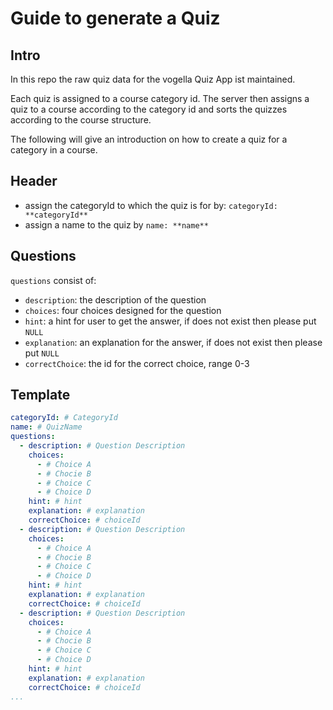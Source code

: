 # Guide to generate a Quiz

## Intro

In this repo the raw quiz data for the vogella Quiz App ist maintained.

Each quiz is assigned to a course category id.
The server then assigns a quiz to a course according to the category id and sorts the quizzes according to the course structure.

The following will give an introduction on how to create a quiz for a category in a course.

## Header

* assign the categoryId to which the quiz is for by: `categoryId: **categoryId**` 
* assign a name to the quiz by `name: **name**`

## Questions

`questions` consist of:
* `description`: the description of the question
* `choices`: four choices designed for the question
* `hint`: a hint for user to get the answer, if does not exist then please put `NULL`
* `explanation`: an explanation for the answer, if does not exist then please put `NULL`
* `correctChoice`: the id for the correct choice, range 0-3
  
## Template

```yaml
categoryId: # CategoryId
name: # QuizName
questions:
  - description: # Question Description
    choices:
      - # Choice A
      - # Chocie B
      - # Choice C
      - # Choice D
    hint: # hint
    explanation: # explanation
    correctChoice: # choiceId
  - description: # Question Description
    choices:
      - # Choice A
      - # Chocie B
      - # Choice C
      - # Choice D
    hint: # hint
    explanation: # explanation
    correctChoice: # choiceId
  - description: # Question Description
    choices:
      - # Choice A
      - # Chocie B
      - # Choice C
      - # Choice D
    hint: # hint
    explanation: # explanation
    correctChoice: # choiceId
...
```